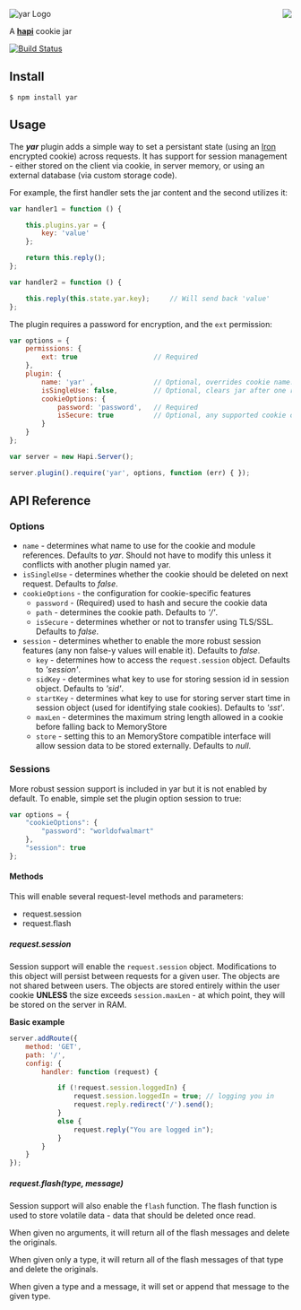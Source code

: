 <a href="https://github.com/spumko"><img src="https://raw.github.com/spumko/spumko/master/images/from.png" align="right" /></a>
![yar Logo](https://raw.github.com/spumko/yar/master/images/yar.png)

A [**hapi**](https://github.com/spumko/hapi) cookie jar

[![Build Status](https://secure.travis-ci.org/spumko/yar.png)](http://travis-ci.org/spumko/yar)


## Install

    $ npm install yar



## Usage

The ***yar*** plugin adds a simple way to set a persistant state (using an [Iron](https://github.com/hueniverse/iron) encrypted cookie) across requests.
It has support for session management - either stored on the client via cookie, in server memory, or using an external database (via custom storage code).

For example, the first handler sets the jar content and the second utilizes it:
```javascript
var handler1 = function () {

    this.plugins.yar = {
        key: 'value'
    };

    return this.reply();
};

var handler2 = function () {

    this.reply(this.state.yar.key);     // Will send back 'value'
};
```

The plugin requires a password for encryption, and the `ext` permission:
```javascript
var options = {
    permissions: {
        ext: true                   // Required
    },
    plugin: {
        name: 'yar' ,               // Optional, overrides cookie name. Defaults to 'yar'. Doesn't affect 'plugins.yar'.
        isSingleUse: false,         // Optional, clears jar after one request. Defaults to false.
        cookieOptions: {
            password: 'password',   // Required
            isSecure: true          // Optional, any supported cookie options except `encoding`
        }
    }
};

var server = new Hapi.Server();

server.plugin().require('yar', options, function (err) { });
```


## API Reference

### Options

- `name` - determines what name to use for the cookie and module references. Defaults to _yar_. Should not have to modify this unless it conflicts with another plugin named yar.
- `isSingleUse` - determines whether the cookie should be deleted on next request. Defaults to _false_.
- `cookieOptions` - the configuration for cookie-specific features
    - `password` - (Required) used to hash and secure the cookie data
    - `path` - determines the cookie path. Defaults to _'/'_.
    - `isSecure` - determines whether or not to transfer using TLS/SSL. Defaults to _false_.
- `session` - determines whether to enable the more robust session features (any non false-y values will enable it). Defaults to _false_.
    - `key` - determines how to access the `request.session` object. Defaults to _'session'_.
    - `sidKey` - determines what key to use for storing session id in session object. Defaults to _'sid'_.
    - `startKey` - determines what key to use for storing server start time in session object (used for identifying stale cookies). Defaults to _'sst'_.
    - `maxLen` - determines the maximum string length allowed in a cookie before falling back to MemoryStore
    - `store` - setting this to an MemoryStore compatible interface will allow session data to be stored externally. Defaults to _null_.
    

### Sessions

More robust session support is included in yar but it is not enabled by default. To enable, simple set the plugin option session to true:

```javascript
var options = {
    "cookieOptions": {
        "password": "worldofwalmart"
    },
    "session": true
};
```


#### Methods

This will enable several request-level methods and parameters:

* request.session
* request.flash

##### request.session

Session support will enable the `request.session` object. Modifications to this object will persist between requests for a given user. The objects are not shared between users. The objects are stored entirely within the user cookie **UNLESS** the size exceeds `session.maxLen` - at which point, they will be stored on the server in RAM.

**Basic example**

```javascript
server.addRoute({
    method: 'GET',
    path: '/',
    config: {
        handler: function (request) {

            if (!request.session.loggedIn) {
                request.session.loggedIn = true; // logging you in
                request.reply.redirect('/').send();
            }
            else {
                request.reply("You are logged in");
            }
        }
    }
});
```

##### request.flash(type, message)

Session support will also enable the `flash` function. The flash function is used to store volatile data - data that should be deleted once read.

When given no arguments, it will return all of the flash messages and delete the originals.

When given only a type, it will return all of the flash messages of that type and delete the originals.

When given a type and a message, it will set or append that message to the given type.